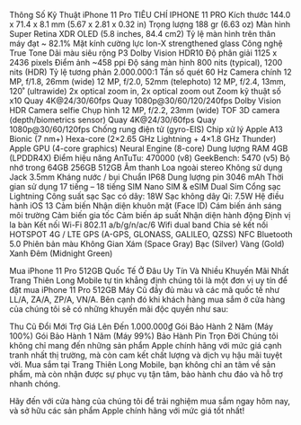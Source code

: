 Thông Số Kỹ Thuật iPhone 11 Pro
TIÊU CHÍ	IPHONE 11 PRO
Kích thước	144.0 x 71.4 x 8.1 mm (5.67 x 2.81 x 0.32 in)
Trọng lượng	188 gr (6.63 oz)
Màn hình	Super Retina XDR OLED (5.8 inches, 84.4 cm2)
Tỷ lệ màn hình trên thân máy đạt ~ 82.1%
Mặt kính cường lực Ion-X strengthened glass
Công nghệ True Tone
Dãi màu siêu rộng P3
Dolby Vision
HDR10
Độ phân giải	1125 x 2436 pixels
Điểm ảnh	~458 ppi
Độ sáng màn hình	800 nits (typical), 1200 nits (HDR)
Tỷ lệ tương phản	2.000.000:1
Tần số quét	60 Hz
Camera chính	12 MP, f/1.8, 26mm (wide)
12 MP, f/2.0, 52mm (telephoto)
12 MP, f/2.4, 13mm, 120˚ (ultrawide)
2x optical zoom in, 2x optical zoom out
Zoom kỹ thuật số x10
Quay 4K@24/30/60fps
Quay 1080p@30/60/120/240fps
Dolby Vision HDR
Camera selfie	Chụp hình 12 MP, f/2.2, 23mm (wide)
TOF 3D camera (depth/biometrics sensor)
Quay 4K@24/30/60fps
Quay 1080p@30/60/120fps
Chống rung điện tử (gyro-EIS)
Chip xử lý	Apple A13 Bionic (7 nm+)
Hexa-core (2×2.65 GHz Lightning + 4×1.8 GHz Thunder)
Apple GPU (4-core graphics)
Neural Engine (8-core)
Dung lượng RAM	4GB (LPDDR4X)
Điểm hiệu năng	AnTuTu: 470000 (v8)
GeekBench: 5470 (v5)
Bộ nhớ trong	64GB
256GB
512GB
Âm thanh	Loa ngoài stereo
Không sử dụng Jack 3.5mm
Kháng nước / bụi	Chuẩn IP68
Dung lượng pin	3046 mAh
Thời gian sử dụng	17 tiếng – 18 tiếng
SIM	Nano SIM & eSIM
Dual Sim
Cổng sạc	Lightning
Công suất sạc	Sạc có dây: 18W
Sạc không dây Qi: 7.5W
Hệ điều hành	iOS 13
Cảm biến	Nhận diện khuôn mặt (Face ID)
Cám biến ánh sáng môi trường
Cảm biến gia tốc
Cảm biến áp suất
Nhận diện hành động
Định vị la bàn
Kết nối	Wi-Fi 802.11 a/b/g/n/ac/6
Wifi dual band
Chia sẻ kết nối HOTSPOT
4G / LTE
GPS (A-GPS, GLONASS, GALILEO, QZSS)
NFC
Bluetooth 5.0
Phiên bản màu	Không Gian Xám (Space Gray)
Bạc (Silver)
Vàng (Gold)
Xanh Đêm (Midnight Green)

Mua iPhone 11 Pro 512GB Quốc Tế Ở Đâu Uy Tín Và Nhiều Khuyến Mãi Nhất
Trang Thiên Long Mobile tự tin khẳng định chúng tôi là một đơn vị uy tín để đặt mua iPhone 11 Pro 512GB Máy Cũ đầy đủ màu và các mã quốc tế như LL/A, ZA/A, ZP/A, VN/A. Bên cạnh đó khi khách hàng mua sắm ở cửa hàng của chúng tôi sẽ có những khuyến mãi độc quyền như sau:

Thu Cũ Đổi Mới Trợ Giá Lên Đến 1.000.000₫
Gói Bảo Hành 2 Năm (Máy 100%)
Gói Bảo Hành 1 Năm (Máy 99%)
Bảo Hành Pin Trọn Đời
Chúng tôi không chỉ mang đến những sản phẩm Apple chính hãng với mức giá cạnh tranh nhất thị trường, mà còn cam kết chất lượng và dịch vụ hậu mãi tuyệt vời. Mua sắm tại Trang Thiên Long Mobile, bạn không chỉ an tâm về sản phẩm, mà còn nhận được sự phục vụ tận tâm, bảo hành chu đáo và hỗ trợ nhanh chóng.

Hãy đến với cửa hàng của chúng tôi để trải nghiệm mua sắm ngay hôm nay, và sở hữu các sản phẩm Apple chính hãng với mức giá tốt nhất!